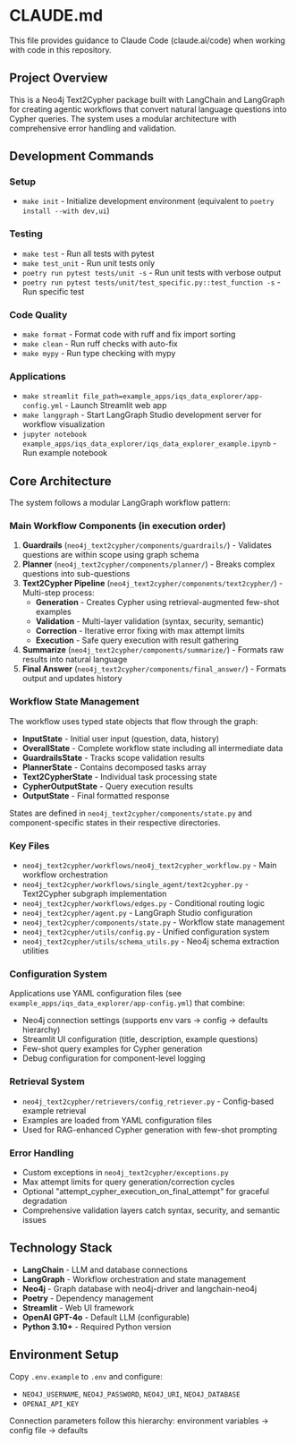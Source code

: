 # CLAUDE.md

This file provides guidance to Claude Code (claude.ai/code) when working with code in this repository.

## Project Overview

This is a Neo4j Text2Cypher package built with LangChain and LangGraph for creating agentic workflows that convert natural language questions into Cypher queries. The system uses a modular architecture with comprehensive error handling and validation.

## Development Commands

### Setup
- `make init` - Initialize development environment (equivalent to `poetry install --with dev,ui`)

### Testing
- `make test` - Run all tests with pytest
- `make test_unit` - Run unit tests only
- `poetry run pytest tests/unit -s` - Run unit tests with verbose output
- `poetry run pytest tests/unit/test_specific.py::test_function -s` - Run specific test

### Code Quality
- `make format` - Format code with ruff and fix import sorting
- `make clean` - Run ruff checks with auto-fix
- `make mypy` - Run type checking with mypy

### Applications
- `make streamlit file_path=example_apps/iqs_data_explorer/app-config.yml` - Launch Streamlit web app
- `make langgraph` - Start LangGraph Studio development server for workflow visualization
- `jupyter notebook example_apps/iqs_data_explorer/iqs_data_explorer_example.ipynb` - Run example notebook

## Core Architecture

The system follows a modular LangGraph workflow pattern:

### Main Workflow Components (in execution order)
1. **Guardrails** (`neo4j_text2cypher/components/guardrails/`) - Validates questions are within scope using graph schema
2. **Planner** (`neo4j_text2cypher/components/planner/`) - Breaks complex questions into sub-questions  
3. **Text2Cypher Pipeline** (`neo4j_text2cypher/components/text2cypher/`) - Multi-step process:
   - **Generation** - Creates Cypher using retrieval-augmented few-shot examples
   - **Validation** - Multi-layer validation (syntax, security, semantic)
   - **Correction** - Iterative error fixing with max attempt limits
   - **Execution** - Safe query execution with result gathering
4. **Summarize** (`neo4j_text2cypher/components/summarize/`) - Formats raw results into natural language
5. **Final Answer** (`neo4j_text2cypher/components/final_answer/`) - Formats output and updates history

### Workflow State Management

The workflow uses typed state objects that flow through the graph:
- **InputState** - Initial user input (question, data, history)
- **OverallState** - Complete workflow state including all intermediate data
- **GuardrailsState** - Tracks scope validation results
- **PlannerState** - Contains decomposed tasks array
- **Text2CypherState** - Individual task processing state
- **CypherOutputState** - Query execution results
- **OutputState** - Final formatted response

States are defined in `neo4j_text2cypher/components/state.py` and component-specific states in their respective directories.

### Key Files
- `neo4j_text2cypher/workflows/neo4j_text2cypher_workflow.py` - Main workflow orchestration
- `neo4j_text2cypher/workflows/single_agent/text2cypher.py` - Text2Cypher subgraph implementation
- `neo4j_text2cypher/workflows/edges.py` - Conditional routing logic
- `neo4j_text2cypher/agent.py` - LangGraph Studio configuration
- `neo4j_text2cypher/components/state.py` - Workflow state management
- `neo4j_text2cypher/utils/config.py` - Unified configuration system
- `neo4j_text2cypher/utils/schema_utils.py` - Neo4j schema extraction utilities

### Configuration System
Applications use YAML configuration files (see `example_apps/iqs_data_explorer/app-config.yml`) that combine:
- Neo4j connection settings (supports env vars → config → defaults hierarchy)
- Streamlit UI configuration (title, description, example questions)
- Few-shot query examples for Cypher generation
- Debug configuration for component-level logging

### Retrieval System
- `neo4j_text2cypher/retrievers/config_retriever.py` - Config-based example retrieval
- Examples are loaded from YAML configuration files
- Used for RAG-enhanced Cypher generation with few-shot prompting

### Error Handling
- Custom exceptions in `neo4j_text2cypher/exceptions.py`
- Max attempt limits for query generation/correction cycles
- Optional "attempt_cypher_execution_on_final_attempt" for graceful degradation
- Comprehensive validation layers catch syntax, security, and semantic issues

## Technology Stack
- **LangChain** - LLM and database connections
- **LangGraph** - Workflow orchestration and state management
- **Neo4j** - Graph database with neo4j-driver and langchain-neo4j
- **Poetry** - Dependency management
- **Streamlit** - Web UI framework
- **OpenAI GPT-4o** - Default LLM (configurable)
- **Python 3.10+** - Required Python version

## Environment Setup
Copy `.env.example` to `.env` and configure:
- `NEO4J_USERNAME`, `NEO4J_PASSWORD`, `NEO4J_URI`, `NEO4J_DATABASE`
- `OPENAI_API_KEY`

Connection parameters follow this hierarchy: environment variables → config file → defaults